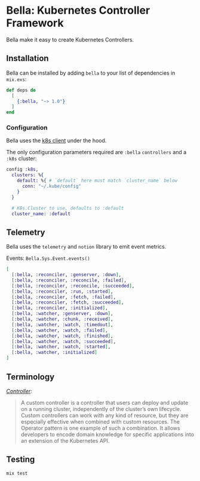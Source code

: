 # Bella: Kubernetes Controller Framework

Bella make it easy to create Kubernetes Controllers.

## Installation

Bella can be installed by adding `bella` to your list of dependencies in `mix.exs`:

```elixir
def deps do
  [
    {:bella, "~> 1.0"}
  ]
end
```

### Configuration

Bella uses the [k8s client](https://github.com/coryodaniel/k8s) under the hood.

The only configuration parameters required are `:bella` `controllers` and a `:k8s` cluster:

```elixir
config :k8s,
  clusters: %{
    default: %{ # `default` here must match `cluster_name` below
      conn: "~/.kube/config"
    }
  }

  # K8s.Cluster to use, defaults to :default
  cluster_name: :default
```

## Telemetry

Bella uses the `telemetry` and `notion` library to emit event metrics.

Events: `Bella.Sys.Event.events()`

```elixir
[
  [:bella, :reconciler, :genserver, :down],
  [:bella, :reconciler, :reconcile, :failed],
  [:bella, :reconciler, :reconcile, :succeeded],
  [:bella, :reconciler, :run, :started],
  [:bella, :reconciler, :fetch, :failed],
  [:bella, :reconciler, :fetch, :succeeded],
  [:bella, :reconciler, :initialized],
  [:bella, :watcher, :genserver, :down],
  [:bella, :watcher, :chunk, :received],
  [:bella, :watcher, :watch, :timedout],
  [:bella, :watcher, :watch, :failed],
  [:bella, :watcher, :watch, :finished],
  [:bella, :watcher, :watch, :succeeded],
  [:bella, :watcher, :watch, :started],
  [:bella, :watcher, :initialized]
]
```

## Terminology

_[Controller](https://kubernetes.io/docs/concepts/extend-kubernetes/api-extension/custom-resources/#custom-controllers)_:

> A custom controller is a controller that users can deploy and update on a running cluster, independently of the cluster’s own lifecycle. Custom controllers can work with any kind of resource, but they are especially effective when combined with custom resources. The Operator pattern is one example of such a combination. It allows developers to encode domain knowledge for specific applications into an extension of the Kubernetes API.

## Testing

```elixir
mix test
```
